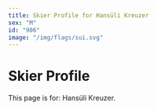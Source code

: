```yaml
---
title: Skier Profile for Hansüli Kreuzer
sex: "M"
id: "906"
image: "/img/flags/sui.svg" 
---
```


# Skier Profile

This page is for: Hansüli Kreuzer.
    